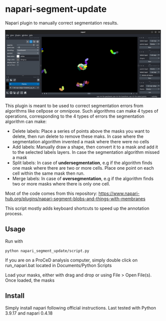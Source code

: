 # napari-segment-update

Napari plugin to manually correct segmentation results. 

![A screenshot of the napari-segment-update](https://github.com/aurelien-barbotin/napari-segment-update/blob/main/images/Screenshot-napari-segment-update.png)

This plugin is meant to be used to correct segmentation errors from algorithms like cellpose or omnipose. Such algorithms can make 4 types of operations, corresponding to the 4 types of errors the segmentation algorithm can make:

* Delete labels: Place a series of points above the masks you want to delete, then run delete to remove these maks. In case where the segmentation algorithm invented a mask where there were no cells
* Add labels: Manually draw a shape, then convert it to a mask and add it to the selected labels layers. In case the segmentation algorithm missed a mask
* Split labels: In case of **undersegmentation**, e.g if the algorithm finds one mask where there are two or more cells. Place one point on each cell within the same mask then run.
* Merge labels: In case of **oversegmentation**, e.g if the algorithm finds two or more masks where there is only one cell.

Most of the code comes from this repository: https://www.napari-hub.org/plugins/napari-segment-blobs-and-things-with-membranes

This script mostly adds keyboard shortcuts to speed up the annotation process.

## Usage
Run with 

	python napari_segment_update/script.py

If you are on a ProCeD analysis computer, simply double click on run_napari.bat located in Documents/Python Scripts

Load your masks, either with drag and drop or using File > Open File(s). Once loaded, the masks 

## Install

Simply install napari following official instructions. Last tested with Python 3.9.17 and napari 0.4.18
